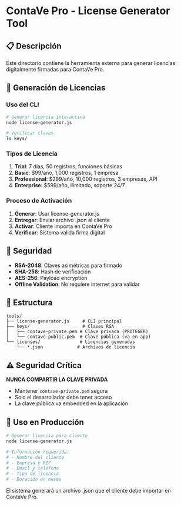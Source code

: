 # ContaVe Pro - License Generator Tool

## 📋 Descripción

Este directorio contiene la herramienta externa para generar licencias digitalmente firmadas para ContaVe Pro.

## 🔑 Generación de Licencias

### Uso del CLI

```bash
# Generar licencia interactiva
node license-generator.js

# Verificar claves
ls keys/
```

### Tipos de Licencia

1. **Trial**: 7 días, 50 registros, funciones básicas
2. **Basic**: $99/año, 1,000 registros, 1 empresa
3. **Professional**: $299/año, 10,000 registros, 3 empresas, API
4. **Enterprise**: $599/año, ilimitado, soporte 24/7

### Proceso de Activación

1. **Generar**: Usar license-generator.js
2. **Entregar**: Enviar archivo .json al cliente
3. **Activar**: Cliente importa en ContaVe Pro
4. **Verificar**: Sistema valida firma digital

## 🔐 Seguridad

- **RSA-2048**: Claves asimétricas para firmado
- **SHA-256**: Hash de verificación
- **AES-256**: Payload encryption
- **Offline Validation**: No requiere internet para validar

## 📁 Estructura

```
tools/
├── license-generator.js     # CLI principal
├── keys/                    # Claves RSA
│   ├── contave-private.pem # Clave privada (PROTEGER)
│   └── contave-public.pem  # Clave pública (va en app)
└── licenses/               # Licencias generadas
    └── *.json             # Archivos de licencia
```

## ⚠️ Seguridad Crítica

**NUNCA COMPARTIR LA CLAVE PRIVADA**
- Mantener `contave-private.pem` segura
- Solo el desarrollador debe tener acceso
- La clave pública va embedded en la aplicación

## 🚀 Uso en Producción

```bash
# Generar licencia para cliente
node license-generator.js

# Información requerida:
# - Nombre del cliente
# - Empresa y RIF
# - Email y teléfono
# - Tipo de licencia
# - Duración en meses
```

El sistema generará un archivo .json que el cliente debe importar en ContaVe Pro.